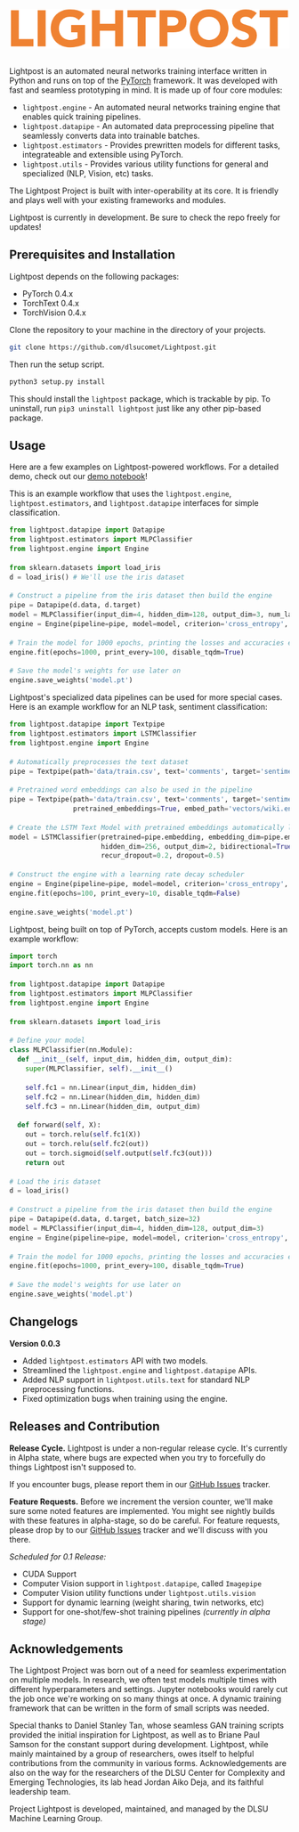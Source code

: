 ![Lightpost](https://github.com/dlsucomet/Lightpost/blob/master/misc/logo2.png)

## 
Lightpost is an automated neural networks training interface written in Python and runs on top of the [PyTorch](https://github.com/pytorch/pytorch) framework. It was developed with fast and seamless prototyping in mind. It is made up of four core modules:

* ```lightpost.engine``` - An automated neural networks training engine that enables quick training pipelines.
* ```lightpost.datapipe``` - An automated data preprocessing pipeline that seamlessly converts data into trainable batches.
* ```lightpost.estimators``` - Provides prewritten models for different tasks, integrateable and extensible using PyTorch.
* ```lightpost.utils``` - Provides various utility functions for general and specialized (NLP, Vision, etc) tasks.

The Lightpost Project is built with inter-operability at its core. It is friendly and plays well with your existing frameworks and modules.

Lightpost is currently in development. Be sure to check the repo freely for updates!

## Prerequisites and Installation
Lightpost depends on the following packages:
* PyTorch 0.4.x
* TorchText 0.4.x
* TorchVision 0.4.x

Clone the repository to your machine in the directory of your projects.
```bash
git clone https://github.com/dlsucomet/Lightpost.git
```

Then run the setup script.
```bash
python3 setup.py install
```

This should install the ```lightpost``` package, which is trackable by pip. To uninstall, run ```pip3 uninstall lightpost``` just like any other pip-based package.

## Usage
Here are a few examples on Lightpost-powered workflows. For a detailed demo, check out our [demo notebook](https://github.com/dlsucomet/Lightpost/blob/master/Lightpost%20Test.ipynb)!

This is an example workflow that uses the ```lightpost.engine```, ```lightpost.estimators```, and ```lightpost.datapipe``` interfaces for simple classification. 

```python
from lightpost.datapipe import Datapipe
from lightpost.estimators import MLPClassifier
from lightpost.engine import Engine

from sklearn.datasets import load_iris
d = load_iris() # We'll use the iris dataset

# Construct a pipeline from the iris dataset then build the engine
pipe = Datapipe(d.data, d.target)
model = MLPClassifier(input_dim=4, hidden_dim=128, output_dim=3, num_layers=3)
engine = Engine(pipeline=pipe, model=model, criterion='cross_entropy', optimizer='adam')

# Train the model for 1000 epochs, printing the losses and accuracies every 100 epochs
engine.fit(epochs=1000, print_every=100, disable_tqdm=True)

# Save the model's weights for use later on
engine.save_weights('model.pt')

```

Lightpost's specialized data pipelines can be used for more special cases. Here is an example workflow for an NLP task, sentiment classification:

```python
from lightpost.datapipe import Textpipe
from lightpost.estimators import LSTMClassifier
from lightpost.engine import Engine

# Automatically preprocesses the text dataset
pipe = Textpipe(path='data/train.csv', text='comments', target='sentiment', maxlen=50)

# Pretrained word embeddings can also be used in the pipeline
pipe = Textpipe(path='data/train.csv', text='comments', target='sentiment', maxlen=50, 
                pretrained_embeddings=True, embed_path='vectors/wiki.en.vec', embed_dim=300)

# Create the LSTM Text Model with pretrained embeddings automatically loaded using a datapipe
model = LSTMClassifier(pretrained=pipe.embedding, embedding_dim=pipe.embed_dim, 
                       hidden_dim=256, output_dim=2, bidirectional=True, recur_layers=2, 
                       recur_dropout=0.2, dropout=0.5)

# Construct the engine with a learning rate decay scheduler
engine = Engine(pipeline=pipe, model=model, criterion='cross_entropy', optimizer='adam', scheduler='plateau')
engine.fit(epochs=100, print_every=10, disable_tqdm=False)

engine.save_weights('model.pt')

```

Lightpost, being built on top of PyTorch, accepts custom models. Here is an example workflow:

```python
import torch
import torch.nn as nn

from lightpost.datapipe import Datapipe
from lightpost.estimators import MLPClassifier
from lightpost.engine import Engine

from sklearn.datasets import load_iris

# Define your model
class MLPClassifier(nn.Module):
  def __init__(self, input_dim, hidden_dim, output_dim):
    super(MLPClassifier, self).__init__()

    self.fc1 = nn.Linear(input_dim, hidden_dim)
    self.fc2 = nn.Linear(hidden_dim, hidden_dim)
    self.fc3 = nn.Linear(hidden_dim, output_dim)

  def forward(self, X):
    out = torch.relu(self.fc1(X))
    out = torch.relu(self.fc2(out))
    out = torch.sigmoid(self.output(self.fc3(out)))
    return out

# Load the iris dataset
d = load_iris()

# Construct a pipeline from the iris dataset then build the engine
pipe = Datapipe(d.data, d.target, batch_size=32)
model = MLPClassifier(input_dim=4, hidden_dim=128, output_dim=3)
engine = Engine(pipeline=pipe, model=model, criterion='cross_entropy', optimizer='adam')

# Train the model for 1000 epochs, printing the losses and accuracies every 100 epochs
engine.fit(epochs=1000, print_every=100, disable_tqdm=True)

# Save the model's weights for use later on
engine.save_weights('model.pt')

```

## Changelogs
**Version 0.0.3**
* Added ```lightpost.estimators``` API with two models.
* Streamlined the ```lightpost.engine``` and ```lightpost.datapipe``` APIs.
* Added NLP support in ```lightpost.utils.text``` for standard NLP preprocessing functions.
* Fixed optimization bugs when training using the engine.

## Releases and Contribution
**Release Cycle.** Lightpost is under a non-regular release cycle. It's currently in Alpha state, where bugs are expected when you try to forcefully do things Lightpost isn't supposed to.

If you encounter bugs, please report them in our [GitHub Issues](https://github.com/dlsucomet/Lightpost/issues) tracker.

**Feature Requests.** Before we increment the version counter, we'll make sure some noted features are implemented. You might see nightly builds with these features in alpha-stage, so do be careful. For feature requests, please drop by to our [GitHub Issues](https://github.com/dlsucomet/Lightpost/issues) tracker and we'll discuss with you there.

*Scheduled for 0.1 Release:*
* CUDA Support
* Computer Vision support in ```lightpost.datapipe```, called ```Imagepipe```
* Computer Vision utility functions under ```lightpost.utils.vision```
* Support for dynamic learning (weight sharing, twin networks, etc)
* Support for one-shot/few-shot training pipelines *(currently in alpha stage)*

## Acknowledgements
The Lightpost Project was born out of a need for seamless experimentation on multiple models. In research, we often test models multiple times with different hyperparameters and settings. Jupyter notebooks would rarely cut the job once we're working on so many things at once. A dynamic training framework that can be written in the form of small scripts was needed.

Special thanks to Daniel Stanley Tan, whose seamless GAN training scripts provided the initial inspiration for Lightpost, as well as to Briane Paul Samson for the constant support during development. Lightpost, while mainly maintained by a group of researchers, owes itself to helpful contributions from the community in various forms. Acknowledgements are also on the way for the researchers of the DLSU Center for Complexity and Emerging Technologies, its lab head Jordan Aiko Deja, and its faithful leadership team.

Project Lightpost is developed, maintained, and managed by the DLSU Machine Learning Group. 